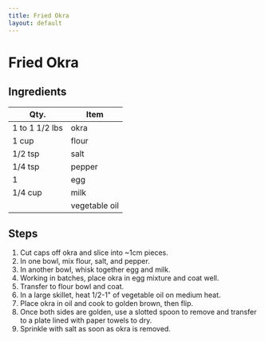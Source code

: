```yaml
---
title: Fried Okra
layout: default
---
```


# Fried Okra

## Ingredients

| Qty.           | Item          |
| -------------- | ------------- |
| 1 to 1 1/2 lbs | okra          |
| 1 cup          | flour         |
| 1/2 tsp        | salt          |
| 1/4 tsp        | pepper        |
| 1              | egg           |
| 1/4 cup        | milk          |
|                | vegetable oil |

## Steps

1. Cut caps off okra and slice into ~1cm pieces.
2. In one bowl, mix flour, salt, and pepper.
3. In another bowl, whisk together egg and milk.
4. Working in batches, place okra in egg mixture and coat well.
5. Transfer to flour bowl and coat.
6. In a large skillet, heat 1/2-1" of vegetable oil on medium heat.
7. Place okra in oil and cook to golden brown, then flip.
8. Once both sides are golden, use a slotted spoon to remove and transfer
   to a plate lined with paper towels to dry.
9. Sprinkle with salt as soon as okra is removed.

